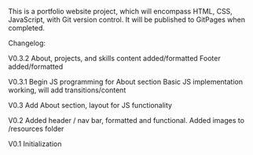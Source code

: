 This is a portfolio website project, which will encompass HTML, CSS, JavaScript, with Git version control. It will be published to GitPages when completed.

Changelog:

V0.3.2
About, projects, and skills content added/formatted
Footer added/formatted

V0.3.1
Begin JS programming for About section
Basic JS implementation working, will add transitions/content

V0.3
Add About section, layout for JS functionality

V0.2
Added header / nav bar, formatted and functional.
Added images to /resources folder

V0.1
Initialization